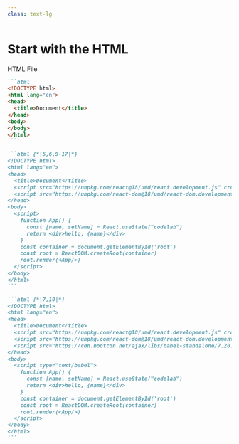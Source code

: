 ```yaml
---
class: text-lg
---
```


# Start with the HTML

HTML File

````md magic-move {lines: true}
```html
<!DOCTYPE html>
<html lang="en">
<head>
  <title>Document</title>
</head>
<body>
</body>
</html>
```

```html {*|5,6,9-17|*}
<!DOCTYPE html>
<html lang="en">
<head>
  <title>Document</title>
  <script src="https://unpkg.com/react@18/umd/react.development.js" crossorigin></script>
  <script src="https://unpkg.com/react-dom@18/umd/react-dom.development.js" crossorigin></script>
</head>
<body>
  <script>
    function App() {
      const [name, setName] = React.useState("codelab")
      return <div>hello, {name}</div>
    }
    const container = document.getElementById('root')
    const root = ReactDOM.createRoot(container)
    root.render(<App/>)
  </script>
</body>
</html>
```

```html {*|7,10|*}
<!DOCTYPE html>
<html lang="en">
<head>
  <title>Document</title>
  <script src="https://unpkg.com/react@18/umd/react.development.js" crossorigin></script>
  <script src="https://unpkg.com/react-dom@18/umd/react-dom.development.js" crossorigin></script>
  <script src="https://cdn.bootcdn.net/ajax/libs/babel-standalone/7.20.6/babel.min.js"></script>
</head>
<body>
  <script type="text/babel">
    function App() {
      const [name, setName] = React.useState("codelab")
      return <div>hello, {name}</div>
    }
    const container = document.getElementById('root')
    const root = ReactDOM.createRoot(container)
    root.render(<App/>)
  </script>
</body>
</html>
```
````
